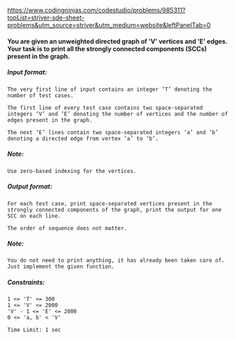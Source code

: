 https://www.codingninjas.com/codestudio/problems/985311?topList=striver-sde-sheet-problems&utm_source=striver&utm_medium=website&leftPanelTab=0

<div _ngcontent-serverapp-c205="" class="description ng-star-inserted"><h4 id="you-are-given-an-unweighted-directed-graph-of-39-v-39-vertices-and-39-e-39-edges-your-task-is-to-print-all-the-strongly-connected-components-sccs-present-in-the-graph">You are given an unweighted directed graph of 'V' vertices and 'E' edges. Your task is to print all the strongly connected components (SCCs) present in the graph.</h4>

<h5 id="input-format">Input format:</h5>

<pre><code>The very first line of input contains an integer ‘T’ denoting the number of test cases.

The first line of every test case contains two space-separated integers ‘V’ and ‘E’ denoting the number of vertices and the number of edges present in the graph. 

The next ‘E’ lines contain two space-separated integers ‘a’ and ‘b’ denoting a directed edge from vertex ‘a’ to ‘b’.
</code></pre>

<h5 id="note">Note:</h5>

<pre><code>Use zero-based indexing for the vertices.
</code></pre>

<h5 id="output-format">Output format:</h5>

<pre><code>For each test case, print space-separated vertices present in the strongly connected components of the graph, print the output for one SCC on each line.

The order of sequence does not matter.
</code></pre>

<h5 id="note">Note:</h5>

<pre><code>You do not need to print anything, it has already been taken care of. Just implement the given function.
</code></pre>

<h5 id="constraints">Constraints:</h5>

<pre><code>1 &lt;= 'T' &lt;= 300 
1 &lt;= 'V' &lt;= 2000
'V' - 1 &lt;= 'E' &lt;= 2000
0 &lt;= 'a, b' &lt; 'V'

Time Limit: 1 sec
</code></pre>
</div>
